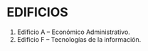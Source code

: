 # EDIFICIOS
1.	Edificio A – Económico Administrativo.
2.	Edificio F – Tecnologías de la información.


